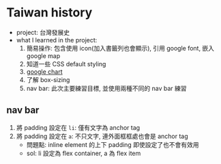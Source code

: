 # Taiwan history

* project: 台灣發展史
* what I learned in the project:
    1. 簡易操作: 包含使用 icon(加入書籤列也會顯示), 引用 google font, 嵌入 google map
    2. 知道一些 CSS default styling
    3. [google chart](https://developers.google.com/chart/interactive/docs/gallery/linechart)
    4. 了解 box-sizing 
    5. nav bar: 此次主要練習目標, 並使用兩種不同的 nav bar 練習

## nav bar

1. 將 padding 設定在 ```li```: 僅有文字為 anchor tag
2. 將 padding 設定在 ```a```: 不只文字, 連外面框框處也會是 anchor tag
    * 問題點: inline element 的上下 padding 即使設定了也不會有效用
    * sol: li 設定為 flex container, a 為 flex item